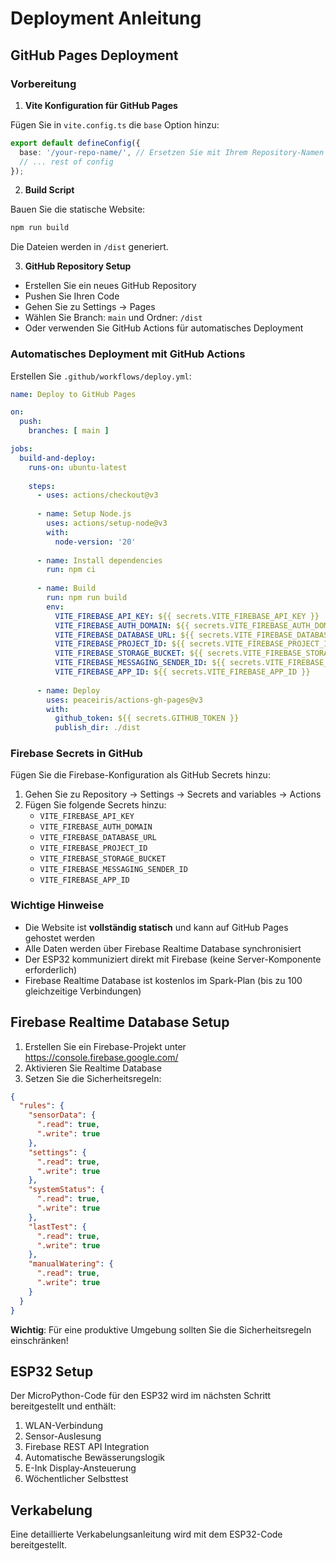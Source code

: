 # Deployment Anleitung

## GitHub Pages Deployment

### Vorbereitung

1. **Vite Konfiguration für GitHub Pages**

Fügen Sie in `vite.config.ts` die `base` Option hinzu:

```typescript
export default defineConfig({
  base: '/your-repo-name/', // Ersetzen Sie mit Ihrem Repository-Namen
  // ... rest of config
});
```

2. **Build Script**

Bauen Sie die statische Website:

```bash
npm run build
```

Die Dateien werden in `/dist` generiert.

3. **GitHub Repository Setup**

- Erstellen Sie ein neues GitHub Repository
- Pushen Sie Ihren Code
- Gehen Sie zu Settings → Pages
- Wählen Sie Branch: `main` und Ordner: `/dist`
- Oder verwenden Sie GitHub Actions für automatisches Deployment

### Automatisches Deployment mit GitHub Actions

Erstellen Sie `.github/workflows/deploy.yml`:

```yaml
name: Deploy to GitHub Pages

on:
  push:
    branches: [ main ]

jobs:
  build-and-deploy:
    runs-on: ubuntu-latest
    
    steps:
      - uses: actions/checkout@v3
      
      - name: Setup Node.js
        uses: actions/setup-node@v3
        with:
          node-version: '20'
          
      - name: Install dependencies
        run: npm ci
        
      - name: Build
        run: npm run build
        env:
          VITE_FIREBASE_API_KEY: ${{ secrets.VITE_FIREBASE_API_KEY }}
          VITE_FIREBASE_AUTH_DOMAIN: ${{ secrets.VITE_FIREBASE_AUTH_DOMAIN }}
          VITE_FIREBASE_DATABASE_URL: ${{ secrets.VITE_FIREBASE_DATABASE_URL }}
          VITE_FIREBASE_PROJECT_ID: ${{ secrets.VITE_FIREBASE_PROJECT_ID }}
          VITE_FIREBASE_STORAGE_BUCKET: ${{ secrets.VITE_FIREBASE_STORAGE_BUCKET }}
          VITE_FIREBASE_MESSAGING_SENDER_ID: ${{ secrets.VITE_FIREBASE_MESSAGING_SENDER_ID }}
          VITE_FIREBASE_APP_ID: ${{ secrets.VITE_FIREBASE_APP_ID }}
        
      - name: Deploy
        uses: peaceiris/actions-gh-pages@v3
        with:
          github_token: ${{ secrets.GITHUB_TOKEN }}
          publish_dir: ./dist
```

### Firebase Secrets in GitHub

Fügen Sie die Firebase-Konfiguration als GitHub Secrets hinzu:

1. Gehen Sie zu Repository → Settings → Secrets and variables → Actions
2. Fügen Sie folgende Secrets hinzu:
   - `VITE_FIREBASE_API_KEY`
   - `VITE_FIREBASE_AUTH_DOMAIN`
   - `VITE_FIREBASE_DATABASE_URL`
   - `VITE_FIREBASE_PROJECT_ID`
   - `VITE_FIREBASE_STORAGE_BUCKET`
   - `VITE_FIREBASE_MESSAGING_SENDER_ID`
   - `VITE_FIREBASE_APP_ID`

### Wichtige Hinweise

- Die Website ist **vollständig statisch** und kann auf GitHub Pages gehostet werden
- Alle Daten werden über Firebase Realtime Database synchronisiert
- Der ESP32 kommuniziert direkt mit Firebase (keine Server-Komponente erforderlich)
- Firebase Realtime Database ist kostenlos im Spark-Plan (bis zu 100 gleichzeitige Verbindungen)

## Firebase Realtime Database Setup

1. Erstellen Sie ein Firebase-Projekt unter https://console.firebase.google.com/
2. Aktivieren Sie Realtime Database
3. Setzen Sie die Sicherheitsregeln:

```json
{
  "rules": {
    "sensorData": {
      ".read": true,
      ".write": true
    },
    "settings": {
      ".read": true,
      ".write": true
    },
    "systemStatus": {
      ".read": true,
      ".write": true
    },
    "lastTest": {
      ".read": true,
      ".write": true
    },
    "manualWatering": {
      ".read": true,
      ".write": true
    }
  }
}
```

**Wichtig**: Für eine produktive Umgebung sollten Sie die Sicherheitsregeln einschränken!

## ESP32 Setup

Der MicroPython-Code für den ESP32 wird im nächsten Schritt bereitgestellt und enthält:

1. WLAN-Verbindung
2. Sensor-Auslesung
3. Firebase REST API Integration
4. Automatische Bewässerungslogik
5. E-Ink Display-Ansteuerung
6. Wöchentlicher Selbsttest

## Verkabelung

Eine detaillierte Verkabelungsanleitung wird mit dem ESP32-Code bereitgestellt.
